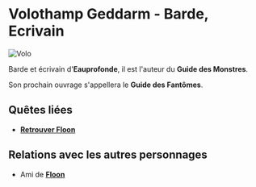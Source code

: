 # Volothamp Geddarm - Barde, Ecrivain
![Volo](../.../_images/volo.webp)

Barde et écrivain d'**Eauprofonde**, il est l'auteur du **Guide des Monstres**.

Son prochain ouvrage s'appellera le **Guide des Fantômes**.

## Quêtes liées
* [**Retrouver Floon**](../QUETES/Quetes_en_cours.md#retrouver-floon)

## Relations avec les autres personnages
* Ami de [**Floon**](./Floon.md)